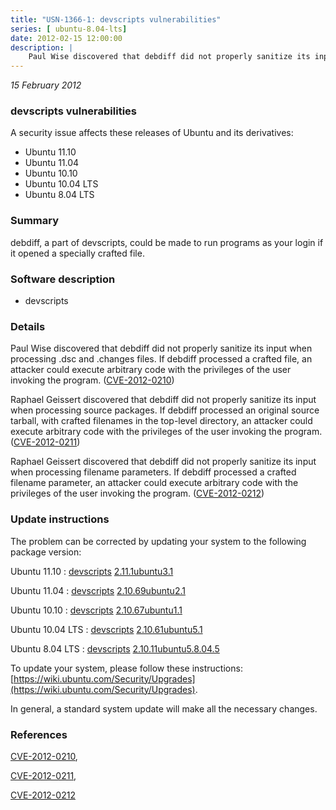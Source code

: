 ```yaml
---
title: "USN-1366-1: devscripts vulnerabilities"
series: [ ubuntu-8.04-lts]
date: 2012-02-15 12:00:00
description: |
    Paul Wise discovered that debdiff did not properly sanitize its input when processing .dsc and .changes files. If debdiff processed a crafted file, an attacker could execute arbitrary code with the privileges of the user invoking the program. ([CVE-2012-0210](http://people.ubuntu.com/~ubuntu-security/cve/CVE-2012-0210))
--- 
```

 
 

*15 February 2012*

### devscripts vulnerabilities

A security issue affects these releases of Ubuntu and its derivatives:

* Ubuntu 11.10
* Ubuntu 11.04
* Ubuntu 10.10
* Ubuntu 10.04 LTS
* Ubuntu 8.04 LTS

### Summary

debdiff, a part of devscripts, could be made to run programs as your login if it opened a specially crafted file.

### Software description

* devscripts 

### Details

Paul Wise discovered that debdiff did not properly sanitize its input when processing .dsc and .changes files. If debdiff processed a crafted file, an attacker could execute arbitrary code with the privileges of the user invoking the program. ([CVE-2012-0210](http://people.ubuntu.com/~ubuntu-security/cve/CVE-2012-0210))

Raphael Geissert discovered that debdiff did not properly sanitize its input when processing source packages. If debdiff processed an original source tarball, with crafted filenames in the top-level directory, an attacker could execute arbitrary code with the privileges of the user invoking the program. ([CVE-2012-0211](http://people.ubuntu.com/~ubuntu-security/cve/CVE-2012-0211))

Raphael Geissert discovered that debdiff did not properly sanitize its input when processing filename parameters. If debdiff processed a crafted filename parameter, an attacker could execute arbitrary code with the privileges of the user invoking the program. ([CVE-2012-0212](http://people.ubuntu.com/~ubuntu-security/cve/CVE-2012-0212)) 

### Update instructions

The problem can be corrected by updating your system to the following package version:

Ubuntu 11.10
 : [devscripts](https://launchpad.net/ubuntu/+source/devscripts) <span> [2.11.1ubuntu3.1](https://launchpad.net/ubuntu/+source/devscripts/2.11.1ubuntu3.1) </span> 

Ubuntu 11.04
 : [devscripts](https://launchpad.net/ubuntu/+source/devscripts) <span> [2.10.69ubuntu2.1](https://launchpad.net/ubuntu/+source/devscripts/2.10.69ubuntu2.1) </span> 

Ubuntu 10.10
 : [devscripts](https://launchpad.net/ubuntu/+source/devscripts) <span> [2.10.67ubuntu1.1](https://launchpad.net/ubuntu/+source/devscripts/2.10.67ubuntu1.1) </span> 

Ubuntu 10.04 LTS
 : [devscripts](https://launchpad.net/ubuntu/+source/devscripts) <span> [2.10.61ubuntu5.1](https://launchpad.net/ubuntu/+source/devscripts/2.10.61ubuntu5.1) </span> 

Ubuntu 8.04 LTS
 : [devscripts](https://launchpad.net/ubuntu/+source/devscripts) <span> [2.10.11ubuntu5.8.04.5](https://launchpad.net/ubuntu/+source/devscripts/2.10.11ubuntu5.8.04.5) </span> 

To update your system, please follow these instructions: [https://wiki.ubuntu.com/Security/Upgrades](https://wiki.ubuntu.com/Security/Upgrades).

In general, a standard system update will make all the necessary changes. 

### References

 
 [CVE-2012-0210](http://people.ubuntu.com/~ubuntu-security/cve/CVE-2012-0210), 

 [CVE-2012-0211](http://people.ubuntu.com/~ubuntu-security/cve/CVE-2012-0211), 

 [CVE-2012-0212](http://people.ubuntu.com/~ubuntu-security/cve/CVE-2012-0212)
 

